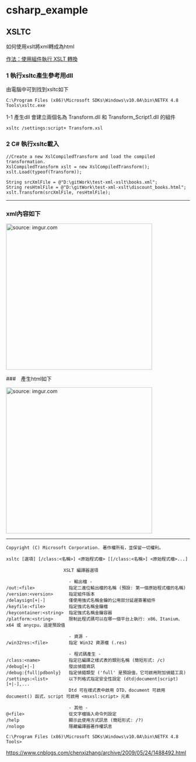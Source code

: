 # csharp_example

## XSLTC

如何使用xslt將xml轉成為html

[作法：使用組件執行 XSLT 轉換][1]



### 1 執行xsltc產生參考用dll

由電腦中可到找到xsltc如下
```
C:\Program Files (x86)\Microsoft SDKs\Windows\v10.0A\bin\NETFX 4.8 Tools\xsltc.exe
```

1-1 產生dll
會建立兩個名為 Transform.dll 和 Transform_Script1.dll 的組件
```
xsltc /settings:script+ Transform.xsl  
```

### 2 C# 執行xsltc載入

```
//Create a new XslCompiledTransform and load the compiled transformation.
XslCompiledTransform xslt = new XslCompiledTransform();
xslt.Load(typeof(Transform));

String srcXmlFile = @"D:\gitWork\test-xml-xslt\books.xml";
String resHtmlFile = @"D:\gitWork\test-xml-xslt\discount_books.html";
xslt.Transform(srcXmlFile, resHtmlFile);
```

----------------

### xml內容如下

<a href="https://imgur.com/ksuCgRw"><img src="https://i.imgur.com/ksuCgRw.png" title="source: imgur.com"  width="400px" /></a>

###　產生html如下

<a href="https://imgur.com/qPLNfqU"><img src="https://i.imgur.com/qPLNfqU.png" title="source: imgur.com" width="400px" /></a>


--------


```
Copyright (C) Microsoft Corporation. 著作權所有，並保留一切權利。

xsltc [選項] [/class:<名稱>] <原始程式檔> [[/class:<名稱>] <原始程式檔>...]

                      XSLT 編譯器選項

                        - 輸出檔 -
/out:<file>             指定二進位輸出檔的名稱 (預設: 第一個原始程式檔的名稱)
/version:<version>      指定組件版本
/delaysign[+|-]         僅使用強式名稱金鑰的公用部分延遲簽署組件
/keyfile:<file>         指定強式名稱金鑰檔
/keycontainer:<string>  指定強式名稱金鑰容器
/platform:<string>      限制此程式碼可以在哪一個平台上執行: x86、Itanium、x64 或 anycpu，這是預設值

                        - 資源 -
/win32res:<file>        指定 Win32 資源檔 (.res)

                        - 程式碼產生 -
/class:<name>           指定已編譯之樣式表的類別名稱 (簡短形式: /c)
/debug[+|-]             發出偵錯資訊
/debug:{full|pdbonly}   指定偵錯類型 ('full' 是預設值，它可啟用附加偵錯工具)
/settings:<list>        以下列格式指定安全性設定 (dtd|document|script)[+|-],...
                        Dtd 可在樣式表中啟用 DTD，document 可啟用 document() 函式，script 可啟用 <msxsl:script> 元素

                        - 其他 -
@<file>                 從文字檔插入命令列設定
/help                   顯示此使用方式訊息 (簡短形式: /?)
/nologo                 隱藏編譯器著作權訊息

C:\Program Files (x86)\Microsoft SDKs\Windows\v10.0A\bin\NETFX 4.8 Tools>
```

https://www.cnblogs.com/chenxizhang/archive/2009/05/24/1488492.html



[1]:https://docs.microsoft.com/zh-tw/dotnet/standard/data/xml/how-to-perform-an-xslt-transformation-by-using-an-assembly